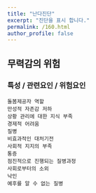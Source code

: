 ```yaml
---
title: "난다진단"
excerpt: "진단을 표시 합니다."
permalink: /160.html
author_profile: false
---
```

## 무력감의 위험



### 특성 / 관련요인 / 위험요인

>   

    돌봄제공자 역할
    만성적 자존감 저하
    상황 관리에 대한 지식 부족
    경제적 어려움
    질병
    비효과적인 대처기전
    사회적 지지의 부족
    통증
    점진적으로 진행되는 질병과정
    사회로부터의 소외
    낙인
    예후를 알 수 없는 질병
